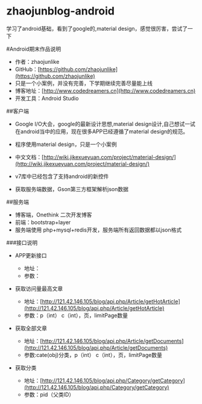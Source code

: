 # zhaojunblog-android
学习了android基础，看到了google的,material design，感觉很厉害，尝试了一下


#Android期末作品说明

-	作者：zhaojunlike
-	GitHub：[https://github.com/zhaojunlike](https://github.com/zhaojunlike)
-	只是一个小案例，并没有完善，下学期继续完善尽量能上线
-	博客地址：[http://www.codedreamers.cn](http://www.codedreamers.cn)
-	开发工具：Android Studio

##客户端
-	Google I/O大会，google的最新设计思想,material design设计,自己想试一试在android当中的应用，现在很多APP已经遵循了material design的规范。

-	程序使用material design，只是一个小案例

-	中文文档：[http://wiki.jikexueyuan.com/project/material-design/](http://wiki.jikexueyuan.com/project/material-design/)

-	v7库中已经包含了支持android的新控件

-	获取服务端数据，Gson第三方框架解析json数据



##服务端

-	博客端，Onethink 二次开发博客
-	前端：bootstrap+layer
-	服务端使用 php+mysql+redis开发，服务端所有返回数据都以json格式



###接口说明
-	APP更新接口
	-	地址：
	-	参数：

-	获取访问量最高文章	
	-	地址：[http://121.42.146.105/blog/api.php/Article/getHotArticle](http://121.42.146.105/blog/api.php/Article/getHotArticle)
	-	参数：p（int） c（int），页，limitPage数量

-	获取全部文章
	-	地址：[http://121.42.146.105/blog/api.php/Article/getDocuments](http://121.42.146.105/blog/api.php/Article/getDocuments)
	-	参数:cate(obj)分类，p（int） c（int），页，limitPage数量

-	获取分类
	-	地址：[http://121.42.146.105/blog/api.php/Category/getCategory](http://121.42.146.105/blog/api.php/Category/getCategory)
	-	参数：pid（父类ID）
